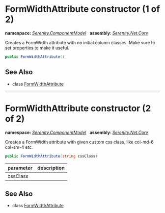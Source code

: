 # FormWidthAttribute constructor (1 of 2)
**namespace:** *[Serenity.ComponentModel](../../README.md#serenity.componentmodel-namespace)*   **assembly**: *[Serenity.Net.Core](../../README.md)*

Creates a FormWidth attribute with no initial column classes. Make sure to set properties to make it useful.

```csharp
public FormWidthAttribute()
```

## See Also

* class [FormWidthAttribute](../FormWidthAttribute.md)

---

# FormWidthAttribute constructor (2 of 2)
**namespace:** *[Serenity.ComponentModel](../../README.md#serenity.componentmodel-namespace)*   **assembly**: *[Serenity.Net.Core](../../README.md)*

Creates a FormWidth attribute with given custom css class, like col-md-6 col-sm-4 etc.

```csharp
public FormWidthAttribute(string cssClass)
```

| parameter | description |
| --- | --- |
| cssClass |  |

## See Also

* class [FormWidthAttribute](../FormWidthAttribute.md)